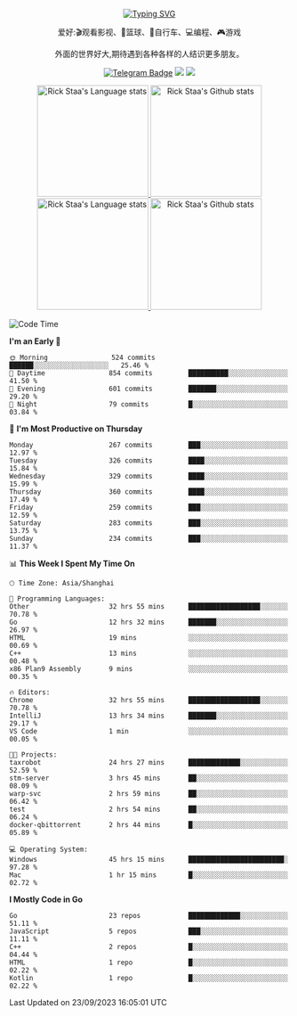 <div align="center"> 

[![Typing SVG](https://readme-typing-svg.herokuapp.com?size=25&duration=2500&color=eeeeee&vCenter=true&width=200&height=40&lines=Hi+there+%F0%9F%91%8B%F0%9F%8F%BB;I'm+DanBai)](https://git.io/typing-svg)

爱好:🎬观看影视、🏀篮球、🚴自行车、💻编程、🎮游戏

外面的世界好大,期待遇到各种各样的人结识更多朋友。

[![Telegram Badge](https://img.shields.io/badge/-Telegram-blue?style=flat&logo=Telegram&logoColor=white)](https://t.me/danbai9420) 
[![](https://img.shields.io/badge/-Blog-brightgreen?style=flat&logo=Blogger&logoColor=white)](https://p00q.cn)
[![](https://img.shields.io/badge/-Email-red?style=flat&logo=Mail.Ru&logoColor=white)](mailto:danbai@88.com)
</div>

<!-- Light Mode -->
<div align="center"> 
<a href="https://github.com/anuraghazra/github-readme-stats#gh-light-mode-only">
<img height=200 src="https://github-readme-stats.vercel.app/api/top-langs/?username=danbai225&layout=compact&langs_count=10&hide_border=1&role=OWNER,COLLABORATOR#gh-light-mode-only" alt="Rick Staa's Language stats" />
</a>
<a href="https://github.com/anuraghazra/github-readme-stats#gh-light-mode-only">
<img height=200 src="https://github-readme-stats.vercel.app/api?username=danbai225&show_icons=true&count_private=true&line_height=28&hide_border=1&include_all_commits=true&card_width=450&role=OWNER,COLLABORATOR&exclude_repo=github-readme-stats#gh-light-mode-only" alt="Rick Staa's Github stats" />
</a>
</div>

<!-- Dark Mode -->
<div align="center"> 
<a href="https://github.com/anuraghazra/github-readme-stats#gh-dark-mode-only">
<img height=200 src="https://github-readme-stats.vercel.app/api/top-langs/?username=danbai225&layout=compact&langs_count=10&hide_border=1&role=OWNER,COLLABORATOR&theme=github_dark#gh-dark-mode-only" alt="Rick Staa's Language stats" />
</a>
<a href="https://github.com/anuraghazra/github-readme-stats#gh-dark-mode-only">
<img height=200 src="https://github-readme-stats.vercel.app/api?username=danbai225&show_icons=true&count_private=true&line_height=28&hide_border=1&include_all_commits=true&card_width=450&role=OWNER,COLLABORATOR&exclude_repo=github-readme-stats&theme=github_dark#gh-dark-mode-only" alt="Rick Staa's Github stats" />
</a>
</div>

<!--START_SECTION:waka-->
![Code Time](http://img.shields.io/badge/Code%20Time-1%2C163%20hrs%2058%20mins-blue)

**I'm an Early 🐤** 

```text
🌞 Morning                524 commits         ██████░░░░░░░░░░░░░░░░░░░   25.46 % 
🌆 Daytime                854 commits         ██████████░░░░░░░░░░░░░░░   41.50 % 
🌃 Evening                601 commits         ███████░░░░░░░░░░░░░░░░░░   29.20 % 
🌙 Night                  79 commits          █░░░░░░░░░░░░░░░░░░░░░░░░   03.84 % 
```
📅 **I'm Most Productive on Thursday** 

```text
Monday                   267 commits         ███░░░░░░░░░░░░░░░░░░░░░░   12.97 % 
Tuesday                  326 commits         ████░░░░░░░░░░░░░░░░░░░░░   15.84 % 
Wednesday                329 commits         ████░░░░░░░░░░░░░░░░░░░░░   15.99 % 
Thursday                 360 commits         ████░░░░░░░░░░░░░░░░░░░░░   17.49 % 
Friday                   259 commits         ███░░░░░░░░░░░░░░░░░░░░░░   12.59 % 
Saturday                 283 commits         ███░░░░░░░░░░░░░░░░░░░░░░   13.75 % 
Sunday                   234 commits         ███░░░░░░░░░░░░░░░░░░░░░░   11.37 % 
```


📊 **This Week I Spent My Time On** 

```text
🕑︎ Time Zone: Asia/Shanghai

💬 Programming Languages: 
Other                    32 hrs 55 mins      ██████████████████░░░░░░░   70.78 % 
Go                       12 hrs 32 mins      ███████░░░░░░░░░░░░░░░░░░   26.97 % 
HTML                     19 mins             ░░░░░░░░░░░░░░░░░░░░░░░░░   00.69 % 
C++                      13 mins             ░░░░░░░░░░░░░░░░░░░░░░░░░   00.48 % 
x86 Plan9 Assembly       9 mins              ░░░░░░░░░░░░░░░░░░░░░░░░░   00.35 % 

🔥 Editors: 
Chrome                   32 hrs 55 mins      ██████████████████░░░░░░░   70.78 % 
IntelliJ                 13 hrs 34 mins      ███████░░░░░░░░░░░░░░░░░░   29.17 % 
VS Code                  1 min               ░░░░░░░░░░░░░░░░░░░░░░░░░   00.05 % 

🐱‍💻 Projects: 
taxrobot                 24 hrs 27 mins      █████████████░░░░░░░░░░░░   52.59 % 
stm-server               3 hrs 45 mins       ██░░░░░░░░░░░░░░░░░░░░░░░   08.09 % 
warp-svc                 2 hrs 59 mins       ██░░░░░░░░░░░░░░░░░░░░░░░   06.42 % 
test                     2 hrs 54 mins       ██░░░░░░░░░░░░░░░░░░░░░░░   06.24 % 
docker-qbittorrent       2 hrs 44 mins       █░░░░░░░░░░░░░░░░░░░░░░░░   05.89 % 

💻 Operating System: 
Windows                  45 hrs 15 mins      ████████████████████████░   97.28 % 
Mac                      1 hr 15 mins        █░░░░░░░░░░░░░░░░░░░░░░░░   02.72 % 
```

**I Mostly Code in Go** 

```text
Go                       23 repos            █████████████░░░░░░░░░░░░   51.11 % 
JavaScript               5 repos             ███░░░░░░░░░░░░░░░░░░░░░░   11.11 % 
C++                      2 repos             █░░░░░░░░░░░░░░░░░░░░░░░░   04.44 % 
HTML                     1 repo              █░░░░░░░░░░░░░░░░░░░░░░░░   02.22 % 
Kotlin                   1 repo              █░░░░░░░░░░░░░░░░░░░░░░░░   02.22 % 
```




 Last Updated on 23/09/2023 16:05:01 UTC
<!--END_SECTION:waka-->
